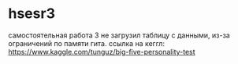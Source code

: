 # hsesr3
самостоятельная работа 3
не загрузил таблицу с данными, из-за ограничений по памяти гита. ссылка на кеггл: https://www.kaggle.com/tunguz/big-five-personality-test
